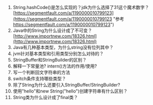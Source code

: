1. String.hashCode()是怎么实现的？jdk为什么选择了31这个魔术数字？
[https://segmentfault.com/a/1190000010799123](https://segmentfault.com/a/1190000010799123 "参考 https://segmentfault.com/a/1190000010799123")
2. Java中的String为什么设计成了不可变？
[http://www.importnew.com/18326.html](http://www.importnew.com/18326.html)
3. Java有几种基本类型，为什么string没有位列其中？
4. jvm针对基本类型和引用类型分别怎么对待的？
5. StringBuffer和StringBuilder的区别？
6. 解释一下常量池? intern()方法的作用/使用?
7. 写一个判断回文字符串的方法
8. switch条件支持哪些类型？
9. 除了String为什么还要引入StringBuffer/StringBuilder?
10. 使用"hello"和new String("hello")创建字符串有什么区别？
11. String类为什么设计成了final类？